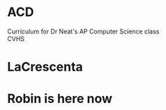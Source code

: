 # ACD
Curriculum for Dr Neat's AP Computer Science class
<br>
CVHS
# LaCrescenta 

# Robin is here now
